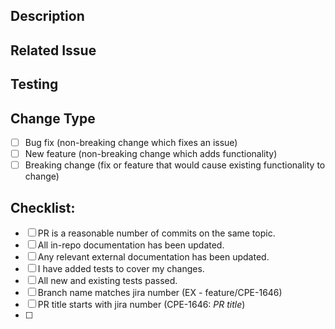 <!--- Provide a general summary of your changes in the Title above -->

## Description
<!--- Describe your changes in detail -->

## Related Issue
<!--- Please link to the issue here, example: -->
<!--

## Motivation and Context
<!--- Why is this change required? What problem does it solve? -->

## Testing
<!--- Please describe in detail how you tested your changes. -->
<!--- Include details of your testing environment, and the tests you ran to -->
<!--- see how your change affects other areas of the code, etc. -->

## Change Type
<!--- What types of changes does your code introduce? Put an `x` in all the boxes that apply and remove any blank space: -->
- [ ] Bug fix (non-breaking change which fixes an issue)
- [ ] New feature (non-breaking change which adds functionality)
- [ ] Breaking change (fix or feature that would cause existing functionality to change)

## Checklist:
<!--- Go over all the following points, and put an `x` in all the boxes that apply and remove any blank space. -->
<!--- If you're unsure about any of these, don't hesitate to ask. We're here to help! -->
- [ ] PR is a reasonable number of commits on the same topic.
- [ ] All in-repo documentation has been updated.
- [ ] Any relevant external documentation has been updated.
- [ ] I have added tests to cover my changes.
- [ ] All new and existing tests passed.
- [ ] Branch name matches jira number (EX - feature/CPE-1646)
- [ ] PR title starts with jira number (CPE-1646: _PR title_)
- [ ] 
